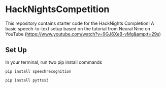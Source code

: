 # HackNightsCompetition
This repository contains starter code for the HackNights Completion! A basic speech-to-text setup based on the tutorial from Neural Nine on YouTube (https://www.youtube.com/watch?v=9GJ6XeB-vMg&amp;t=29s)

## Set Up

In your terminal, run two pip install commands

```pip install speechrecognition```

```pip install pyttsx3```
